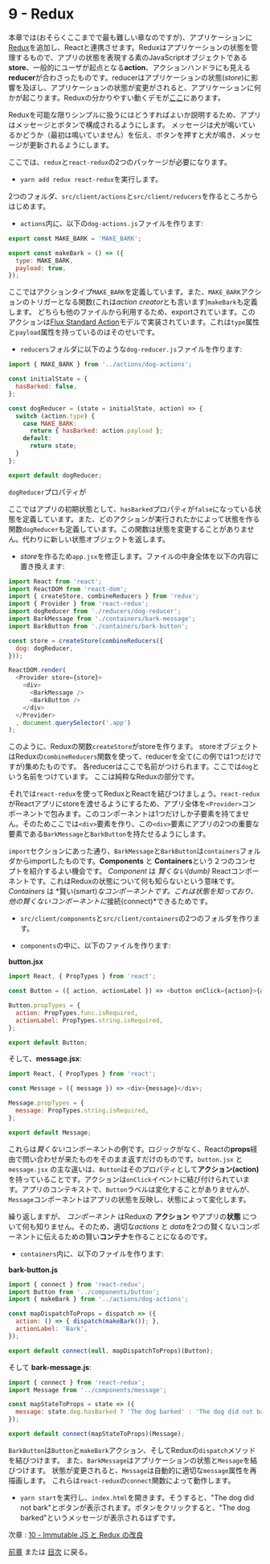 # 9 - Redux

本章では(おそらくここまでで最も難しい章なのですが)、アプリケーションに[Redux](http://redux.js.org/)を追加し、Reactと連携させます。Reduxはアプリケーションの状態を管理するもので、アプリの状態を表現する素のJavaScriptオブジェクトである**store**、一般的にユーザが起点となる**action**、アクションハンドラにも見える**reducer**が合わさったものです。reducerはアプリケーションの状態(*store*)に影響を及ぼし、アプリケーションの状態が変更がされると、アプリケーションに何かが起こります。Reduxの分かりやすい動くデモが[ここ](http://slides.com/jenyaterpil/redux-from-twitter-hype-to-production#/9)にあります。

Reduxを可能な限りシンプルに扱うにはどうすればよいか説明するため、アプリはメッセージとボタンで構成されるようにします。
メッセージは犬が鳴いているかどうか（最初は鳴いていません）を伝え、ボタンを押すと犬が鳴き、メッセージが更新されるようにします。

ここでは、`redux`と`react-redux`の2つのパッケージが必要になります。

- `yarn add redux react-redux`を実行します。

2つのフォルダ、`src/client/actions`と`src/client/reducers`を作るところからはじめます。

- `actions`内に、以下の`dog-actions.js`ファイルを作ります:

```javascript
export const MAKE_BARK = 'MAKE_BARK';

export const makeBark = () => ({
  type: MAKE_BARK,
  payload: true,
});
```

ここではアクションタイプ`MAKE_BARK`を定義しています。また、`MAKE_BARK`アクションのトリガーとなる関数(これは*action creator*とも言います)`makeBark`も定義します。
どちらも他のファイルから利用するため、exportされています。このアクションは[Flux Standard Action](https://github.com/acdlite/flux-standard-action)モデルで実装されています。これは`type`属性と`payload`属性を持っているのはそのせいです。

- `reducers`フォルダに以下のような`dog-reducer.js`ファイルを作ります:

```javascript
import { MAKE_BARK } from '../actions/dog-actions';

const initialState = {
  hasBarked: false,
};

const dogReducer = (state = initialState, action) => {
  switch (action.type) {
    case MAKE_BARK:
      return { hasBarked: action.payload };
    default:
      return state;
  }
};

export default dogReducer;
```


`dogReducer`プロパティが

ここではアプリの初期状態として、`hasBarked`プロパティが`false`になっている状態を定義しています。また、どのアクションが実行されたかによって状態を作る関数`dogReducer`も定義しています。この関数は状態を変更することがありません。代わりに新しい状態オブジェクトを返します。

- *store*を作るため`app.jsx`を修正します。ファイルの中身全体を以下の内容に置き換えます:

```javascript
import React from 'react';
import ReactDOM from 'react-dom';
import { createStore, combineReducers } from 'redux';
import { Provider } from 'react-redux';
import dogReducer from './reducers/dog-reducer';
import BarkMessage from './containers/bark-message';
import BarkButton from './containers/bark-button';

const store = createStore(combineReducers({
  dog: dogReducer,
}));

ReactDOM.render(
  <Provider store={store}>
    <div>
      <BarkMessage />
      <BarkButton />
    </div>
  </Provider>
  , document.querySelector('.app')
);
```

このように、Reduxの関数`createStore`がstoreを作ります。
storeオブジェクトはReduxの`combineReducers`関数を使って、reducerを全て(この例では1つだけですが)集めたものです。
各reducerはここで名前がつけられます。ここでは`dog`という名前をつけています。
ここは純粋なReduxの部分です。

それでは`react-redux`を使ってReduxとReactを結びつけましょう。`react-redux`がReactアプリにstoreを渡せるようにするため、アプリ全体を`<Provider>`コンポーネントで包みます。このコンポーネントは1つだけしか子要素を持てません。そのためここでは`<div>`要素を作り、この`<div>`要素にアプリの2つの重要な要素である`BarkMessage`と`BarkButton`を持たせるようにします。

`import`セクションにあった通り、`BarkMessage`と`BarkButton`は`containers`フォルダからimportしたものです。**Components** と **Containers**という２つのコンセプトを紹介するよい機会です。
*Component* は *賢くない(dumb)* Reactコンポーネントです。これはReduxの状態について何も知らないという意味です。*Containers* は *賢い(smart)*なコンポーネントです。これは状態を知っており、他の賢くないコンポーネントに*接続(connect)*できるためです。

- `src/client/components`と`src/client/containers`の2つのフォルダを作ります。

- `components`の中に、以下のファイルを作ります:

**button.jsx**

```javascript
import React, { PropTypes } from 'react';

const Button = ({ action, actionLabel }) => <button onClick={action}>{actionLabel}</button>;

Button.propTypes = {
  action: PropTypes.func.isRequired,
  actionLabel: PropTypes.string.isRequired,
};

export default Button;
```

そして、**message.jsx**:

```javascript
import React, { PropTypes } from 'react';

const Message = ({ message }) => <div>{message}</div>;

Message.propTypes = {
  message: PropTypes.string.isRequired,
};

export default Message;

```

これらは*賢くない*コンポーネントの例です。ロジックがなく、Reactの**props**経由で問い合わせが来たものをそのまま返すだけのものです。`button.jsx` と `message.jsx` の主な違いは、`Button`はそのプロパティとして**アクション(action)** を持っていることです。アクションは`onClick`イベントに結び付けられています。アプリのコンテキストで、`Button`ラベルは変化することがありませんが、`Message`コンポーネントはアプリの状態を反映し、状態によって変化します。

繰り返しますが、 *コンポーネント* はReduxの **アクション** やアプリの**状態** について何も知りません。そのため、適切な*actions* と *data*を2つの賢くないコンポーネントに伝えるための賢い**コンテナ**を作ることになるのです。

- `containers`内に、以下のファイルを作ります:

**bark-button.js**

```javascript
import { connect } from 'react-redux';
import Button from '../components/button';
import { makeBark } from '../actions/dog-actions';

const mapDispatchToProps = dispatch => ({
  action: () => { dispatch(makeBark()); },
  actionLabel: 'Bark',
});

export default connect(null, mapDispatchToProps)(Button);
```

そして **bark-message.js**:

```javascript
import { connect } from 'react-redux';
import Message from '../components/message';

const mapStateToProps = state => ({
  message: state.dog.hasBarked ? 'The dog barked' : 'The dog did not bark',
});

export default connect(mapStateToProps)(Message);
```

`BarkButton`は`Button`と`makeBark`アクション、そしてReduxの`dispatch`メソッドを結びつけます。
また、`BarkMessage`はアプリケーションの状態と`Message`を結びつけます。
状態が変更されると、`Message`は自動的に適切な`message`属性を再描画します。
これらは`react-redux`の`connect`関数によって動作します。

- `yarn start`を実行し、`index.html`を開きます。そうすると、"The dog did not bark"とボタンが表示されます。ボタンをクリックすると、"The dog barked"というメッセージが表示されるはずです。

次章 : [10 - Immutable JS と Redux の改良](/tutorial/10-immutable-redux-improvements)

[前章](/tutorial/8-react) または [目次](https://github.com/verekia/js-stack-from-scratch) に戻る。
